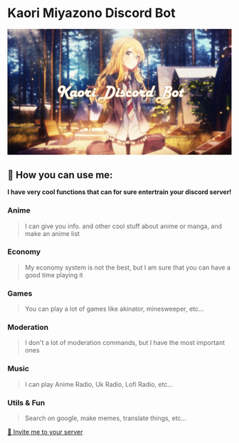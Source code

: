 # **Kaori Miyazono Discord Bot**

![](./src/assets/KaoriBanner.jpg)

## 📝 **How you can use me:** 
**I have very cool functions that can for sure entertrain your discord server!**

### Anime
> I can give you info. and other cool stuff about anime or manga, and make an anime list
### Economy
> My economy system is not the best, but I am sure that you can have a good time playing it
### Games
> You can play a lot of games like akinator, minesweeper, etc...
### Moderation
> I don't a lot of moderation commands, but I have the most important ones
### Music
> I can play Anime Radio, Uk Radio, Lofi Radio, etc...
### Utils & Fun
> Search on google, make memes, translate things, etc...


[💌 Invite me to your server](https://bot-kaori-node.herokuapp.com/)
